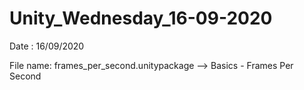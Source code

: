 # Unity_Wednesday_16-09-2020

Date : 16/09/2020

File name: frames_per_second.unitypackage  --> Basics - Frames Per Second 
